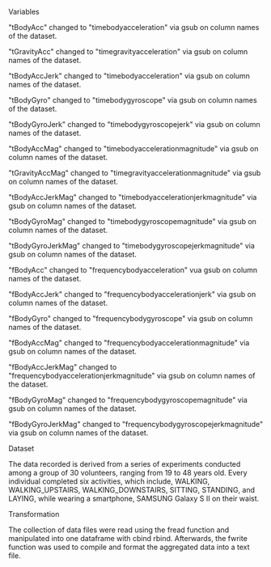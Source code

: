 Variables

"tBodyAcc" changed to "timebodyacceleration" via gsub on column names of the dataset.

"tGravityAcc" changed to "timegravityacceleration" via gsub on column names of the dataset.

"tBodyAccJerk" changed to "timebodyacceleration" via gsub on column names of the dataset. 

"tBodyGyro" changed to "timebodygyroscope" via gsub on column names of the dataset. 

"tBodyGyroJerk" changed to "timebodygyroscopejerk" via gsub on column names of the dataset.

"tBodyAccMag" changed to "timebodyaccelerationmagnitude" via gsub on column names of the dataset.

"tGravityAccMag" changed to "timegravityaccelerationmagnitude" via gsub on column names of the dataset.

"tBodyAccJerkMag" changed to "timebodyaccelerationjerkmagnitude" via gsub on column names of the dataset. 

"tBodyGyroMag" changed to "timebodygyroscopemagnitude" via gsub on column names of the dataset. 

"tBodyGyroJerkMag" changed to "timebodygyroscopejerkmagnitude" via gsub on column names of the dataset. 

"fBodyAcc" changed to "frequencybodyacceleration" vua gsub on column names of the dataset.

"fBodyAccJerk" changed to "frequencybodyaccelerationjerk" via gsub on column names of the dataset.

"fBodyGyro" changed to "frequencybodygyroscope" via gsub on column names of the dataset. 

"fBodyAccMag" changed to "frequencybodyaccelerationmagnitude" via gsub on column names of the dataset. 

"fBodyAccJerkMag" changed to "frequencybodyaccelerationjerkmagnitude" via gsub on column names of the dataset. 

"fBodyGyroMag" changed to "frequencybodygyroscopemagnitude" via gsub on column names of the dataset.

"fBodyGyroJerkMag" changed to "frequencybodygyroscopejerkmagnitude" via gsub on column names of the dataset. 



Dataset

The data recorded is derived from a series of experiments conducted among a group of 30 volunteers, ranging from 19 to 48 years old. Every individual completed six activities, which include, WALKING, WALKING_UPSTAIRS, WALKING_DOWNSTAIRS, SITTING, STANDING, and LAYING, while wearing a smartphone, SAMSUNG Galaxy S II on their waist. 



Transformation

The collection of data files were read using the fread function and manipulated into one dataframe with cbind rbind. Afterwards, the fwrite function was used to compile and format the aggregated data into a text file.

